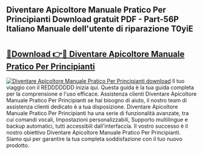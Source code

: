 ## Diventare Apicoltore Manuale Pratico Per Principianti Download gratuit PDF - Part-56P Italiano Manuale dell'utente di riparazione T0yiE

# <h2><a href="http://dfeo5u.blite.top/?on=Diventare+Apicoltore+Manuale+Pratico+Per+Principianti">🔗Download 👉🔴 Diventare Apicoltore Manuale Pratico Per Principianti</a></h2>

[![Diventare Apicoltore Manuale Pratico Per Principianti download](https://i.imgur.com/lujVjoI.png)](http://dfeo5u.blite.top/?on=Diventare+Apicoltore+Manuale+Pratico+Per+Principianti)
Il tuo viaggio con il REDDDDDDD inizia qui. Questa guida è la tua guida completa per la comprensione e l'uso efficace. Assistenza clienti Diventare Apicoltore Manuale Pratico Per Principianti se hai bisogno di aiuto, il nostro team di assistenza clienti dedicato è a tua disposizione. Diventare Apicoltore Manuale Pratico Per Principianti ha una serie di funzionalità avanzate, tra cui comandi vocali, Impostazioni personalizzabili, Supporto multilingue e backup automatici, tutti accessibili dall'interfaccia. Il vostro successo è il nostro obiettivo Diventare Apicoltore Manuale Pratico Per Principianti. Siamo qui per garantire la tua completa soddisfazione con il tuo nuovo prodotto.
